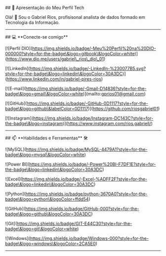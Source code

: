 \## 🚀 Apresentação do Meu Perfil Tech



Olá! 👋 Sou o Gabriel Rios, profisisonal analista de dados formado em Tecnologia da Informação.



---

\## 💻  \*\*Conecte-se comigo\*\*

\[!\[Perfil DIO](https://img.shields.io/badge/-Meu%20Perfil%20na%20DIO-000000?style=for-the-badge\&logo=gitbook\&logoColor=white)](https://www.dio.me/users/gabriel\_rios\_dio\_01)

\[!\[LinkedIn](https://img.shields.io/badge/-LinkedIn-%230077B5.svg?style=for-the-badge\&logo=linkedin\&logoColor=30A3DC)](https://www.linkedin.com/in/gabriel-pires-rios)

\[!\[E-mail](https://img.shields.io/badge/-Gmail-D14836?style=for-the-badge\&logo=gmail\&logoColor=white)](mailto:gprios01@gmail.com)

\[!\[GitHub](https://img.shields.io/badge/-GitHub-0D1117?style=for-the-badge\&logo=github\&labelColor=0D1117)](https://github.com/riosgabriel01)

\[!\[Instagram](https://img.shields.io/badge/Instagram-DC143C?style=for-the-badge\&logo=instagram)](https://www.instagram.com/rios.gabriell/)





---

\## 📫  \*\*Habilidades e Ferramentas\*\* 🛠️

!\[MySQL](https://img.shields.io/badge/MySQL-4479A1?style=for-the-badge\&logo=mysql\&logoColor=white)

!\[Power BI](https://img.shields.io/badge/-Power%20BI-F7DF1E?style=for-the-badge\&logo=linkedin\&logoColor=30A3DC)

!\[Excel](https://img.shields.io/badge/-Excel-%ADFF2F?style=for-the-badge\&logo=linkedin\&logoColor=30A3DC)

!\[Python](https://img.shields.io/badge/python-3670A0?style=for-the-badge\&logo=python\&logoColor=ffdd54)

!\[GitHub](https://img.shields.io/badge/GitHub-000?style=for-the-badge\&logo=github\&logoColor=30A3DC)

!\[Git](https://img.shields.io/badge/GIT-E44C30?style=for-the-badge\&logo=git\&logoColor=white)

!\[Windows](https://img.shields.io/badge/Windows-000?style=for-the-badge\&logo=windows\&logoColor=2CA5E0)



---

